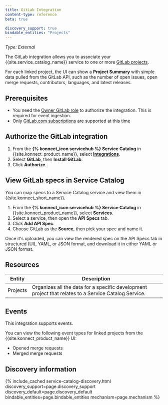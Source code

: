 ```yaml
---
title: GitLab Integration
content-type: reference
beta: true

discovery_support: true
bindable_entities: "Projects"
---
```


_Type: External_

The GitLab integration allows you to associate your {{site.service_catalog_name}} service to one or more [GitLab projects](https://docs.gitlab.com/ee/user/get_started/get_started_projects.html). 

For each linked project, the UI can show a **Project Summary** with simple data pulled from the GitLab API, such as the number of open issues, open merge requests, contributors, languages, and latest releases.

## Prerequisites

* You need the [Owner GitLab role](https://docs.gitlab.com/ee/user/permissions.html) to authorize the integration. This is required for event ingestion.
* Only [GitLab.com subscriptions](https://docs.gitlab.com/ee/subscriptions/gitlab_com/) are supported at this time

## Authorize the GitLab integration

1. From the **{% konnect_icon servicehub %} Service Catalog** in {{site.konnect_product_name}}, select **[Integrations](https://cloud.konghq.com/us/service-catalog/integrations)**. 
2. Select **GitLab**, then **Install GitLab**.
3. Click **Authorize**. 

## View GitLab specs in Service Catalog

You can map specs to a Service Catalog service and view them in {{site.konnect_short_name}}.

1. From the **{% konnect_icon servicehub %} Service Catalog** in {{site.konnect_product_name}}, select **[Services](https://cloud.konghq.com/us/service-catalog)**. 
2. Select a service, then open the **API Specs** tab.
2. Click **Add API Spec**.
3. Choose GitLab as the **Source**, then pick your spec and name it.

Once it's uploaded, you can view the rendered spec on the API Specs tab in structured (UI), YAML, or JSON format, and download it in either YAML or JSON format.

## Resources

Entity  | Description
-------|-------------
Projects | Organizes all the data for a specific development project that relates to a Service Catalog Service.

## Events

This integration supports events.

You can view the following event types for linked projects from the {{site.konnect_product_name}} UI:

* Opened merge requests
* Merged merge requests


## Discovery information

<!-- vale off-->

{% include_cached service-catalog-discovery.html 
   discovery_support=page.discovery_support
   discovery_default=page.discovery_default
   bindable_entities=page.bindable_entities
   mechanism=page.mechanism %}

<!-- vale on-->